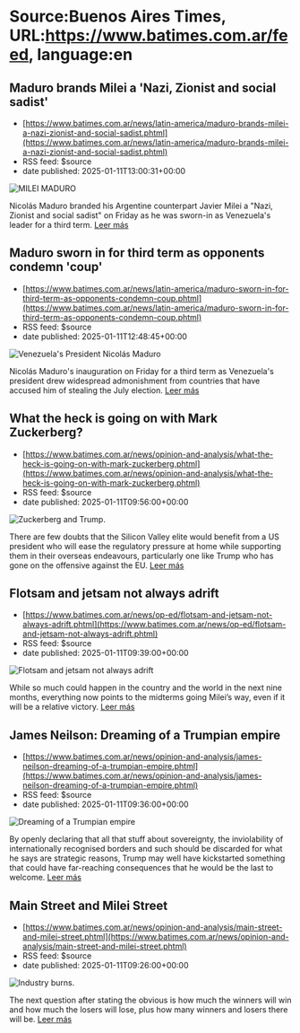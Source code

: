 # Source:Buenos Aires Times, URL:https://www.batimes.com.ar/feed, language:en

## Maduro brands Milei a 'Nazi, Zionist and social sadist'
 - [https://www.batimes.com.ar/news/latin-america/maduro-brands-milei-a-nazi-zionist-and-social-sadist.phtml](https://www.batimes.com.ar/news/latin-america/maduro-brands-milei-a-nazi-zionist-and-social-sadist.phtml)
 - RSS feed: $source
 - date published: 2025-01-11T13:00:31+00:00

<p><img src="https://fotos.perfil.com/2024/10/11/trim/540/304/milei-maduro-1890087.jpg" alt="MILEI MADURO" /></p>Nicolás Maduro branded his Argentine counterpart Javier Milei a "Nazi, Zionist and social sadist" on Friday as he was sworn-in as Venezuela's leader for a third term.
 <a href="https://www.batimes.com.ar/news/latin-america/maduro-brands-milei-a-nazi-zionist-and-social-sadist.phtml">Leer más</a>

## Maduro sworn in for third term as opponents condemn 'coup'
 - [https://www.batimes.com.ar/news/latin-america/maduro-sworn-in-for-third-term-as-opponents-condemn-coup.phtml](https://www.batimes.com.ar/news/latin-america/maduro-sworn-in-for-third-term-as-opponents-condemn-coup.phtml)
 - RSS feed: $source
 - date published: 2025-01-11T12:48:45+00:00

<p><img src="https://fotos.perfil.com/2025/01/11/trim/540/304/venezuelas-president-nicolas-maduro-1946538.jpg" alt="Venezuela's President Nicolás Maduro" /></p>Nicolás Maduro's inauguration on Friday for a third term as Venezuela's president drew widespread admonishment from countries that have accused him of stealing the July election.
 <a href="https://www.batimes.com.ar/news/latin-america/maduro-sworn-in-for-third-term-as-opponents-condemn-coup.phtml">Leer más</a>

## What the heck is going on with Mark Zuckerberg?
 - [https://www.batimes.com.ar/news/opinion-and-analysis/what-the-heck-is-going-on-with-mark-zuckerberg.phtml](https://www.batimes.com.ar/news/opinion-and-analysis/what-the-heck-is-going-on-with-mark-zuckerberg.phtml)
 - RSS feed: $source
 - date published: 2025-01-11T09:56:00+00:00

<p><img src="https://fotos.perfil.com/2025/01/09/trim/540/304/zuckerberg-and-trump-1945704.jpg" alt="Zuckerberg and Trump." /></p>There are few doubts that the Silicon Valley elite would benefit from a US president who will ease the regulatory pressure at home while supporting them in their overseas endeavours, particularly one like Trump who has gone on the offensive against the EU.
 <a href="https://www.batimes.com.ar/news/opinion-and-analysis/what-the-heck-is-going-on-with-mark-zuckerberg.phtml">Leer más</a>

## Flotsam and jetsam not always adrift
 - [https://www.batimes.com.ar/news/op-ed/flotsam-and-jetsam-not-always-adrift.phtml](https://www.batimes.com.ar/news/op-ed/flotsam-and-jetsam-not-always-adrift.phtml)
 - RSS feed: $source
 - date published: 2025-01-11T09:39:00+00:00

<p><img src="https://fotos.perfil.com/2025/01/10/trim/540/304/flotsam-and-jetsam-not-always-adrift-1945909.jpg" alt="Flotsam and jetsam not always adrift" /></p>While so much could happen in the country and the world in the next nine months, everything now points to the midterms going Milei’s way, even if it will be a relative victory.
 <a href="https://www.batimes.com.ar/news/op-ed/flotsam-and-jetsam-not-always-adrift.phtml">Leer más</a>

## James Neilson: Dreaming of a Trumpian empire
 - [https://www.batimes.com.ar/news/opinion-and-analysis/james-neilson-dreaming-of-a-trumpian-empire.phtml](https://www.batimes.com.ar/news/opinion-and-analysis/james-neilson-dreaming-of-a-trumpian-empire.phtml)
 - RSS feed: $source
 - date published: 2025-01-11T09:36:00+00:00

<p><img src="https://fotos.perfil.com/2025/01/10/trim/540/304/dreaming-of-a-trumpian-empire-1945908.jpg" alt="Dreaming of a Trumpian empire" /></p>By openly declaring that all that stuff about sovereignty, the inviolability of internationally recognised borders and such should be discarded for what he says are strategic reasons, Trump may well have kickstarted something that could have far-reaching consequences that he would be the last to welcome.
 <a href="https://www.batimes.com.ar/news/opinion-and-analysis/james-neilson-dreaming-of-a-trumpian-empire.phtml">Leer más</a>

## Main Street and Milei Street
 - [https://www.batimes.com.ar/news/opinion-and-analysis/main-street-and-milei-street.phtml](https://www.batimes.com.ar/news/opinion-and-analysis/main-street-and-milei-street.phtml)
 - RSS feed: $source
 - date published: 2025-01-11T09:26:00+00:00

<p><img src="https://fotos.perfil.com/2025/01/10/trim/540/304/industry-burns-1945731.jpg" alt="Industry burns." /></p>The next question after stating the obvious is how much the winners will win and how much the losers will lose, plus how many winners and losers there will be.
 <a href="https://www.batimes.com.ar/news/opinion-and-analysis/main-street-and-milei-street.phtml">Leer más</a>


